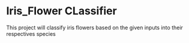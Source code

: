 # Iris_Flower CLassifier
 
This project will classify iris flowers based on the given inputs into their respectives species
